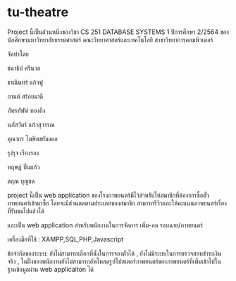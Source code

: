 # tu-theatre

Project นี้เป็นส่วนหนึ่งของวิชา CS 251 DATABASE SYSTEMS 1 ปีการศึกษา 2/2564 ของนักศึกษามหาวิทยาลัยธรรมศาสตร์ คณะวิทยาศาสตร์และเทคโนโลยี สาขาวิทยาการคอมพิวเตอร์

จัดทำโดย

ชนาธิป ศรีนวล

ธรณินทร์ แก้วฟู 

กานต์ สร้อยมาดี

ภัทรทัฬห์ ทองถึง 

นภัสวัตร์ แก้วสุวรรณ 

คุณากร โฆษิตชยัมงคล 

รุง่รุจ เรืองรอง

หฤษฎ์ ปิ่นแก้ว 

ตฤณ บุญชด 

project นี้เป็น web application ของโรงภาพยนตร์มีไว้สำหรับให้สมาชิกที่ต้องการซื้อตั๋วภาพยนตร์เข้ามาซื้อ โดยจะมีส่วนลดตามประเภทของสมาชิก สามารถรีวิวและให้คะแนนภาพยนตร์เรื่องที่รับชมไปแล้วได้

และเป็น web application สำหรับพนักงานในการจัดการ เพิ่ม-ลด รอบฉาย/ภาพยนตร์

เครื่องมือที่ใช้ : XAMPP,SQL,PHP,Javascript

ข้อจำกัดของระบบ: ยังไม่สามารถเลือกที่นั่งในการจองตั๋วได้ , ยังไม่มีระบบในการตรวจสอบชำระเงินจริง , ในฝั่งของพนักงานยังไม่สามารถอัพโหลดรูปโปสเตอร์ภาพยนตร์ของภาพยนตร์ที่เพิ่มเข้าไปในฐานข้อมูลผ่าน 
web applicaiton ได้
